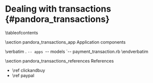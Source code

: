Dealing with transactions    {#pandora_transactions}
=========================

\tableofcontents

\section pandora_transactions_app Application components

\verbatim
.
`-- apps
    `-- models
        `-- payment_transaction.rb
\endverbatim

\section pandora_transactions_references References

* \ref clickandbuy
* \ref paypal